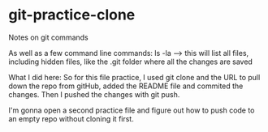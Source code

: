 # git-practice-clone

Notes on git commands

As well as a few command line commands:
ls -la --> this will list all files, including hidden files, like the .git folder where all the changes are saved

What I did here:
So for this file practice, I used git clone and the URL to pull down the repo from gitHub, added the README file and commited the changes. Then I pushed the changes with git push.

I'm gonna open a second practice file and figure out how to push code to an empty repo without cloning it first.
